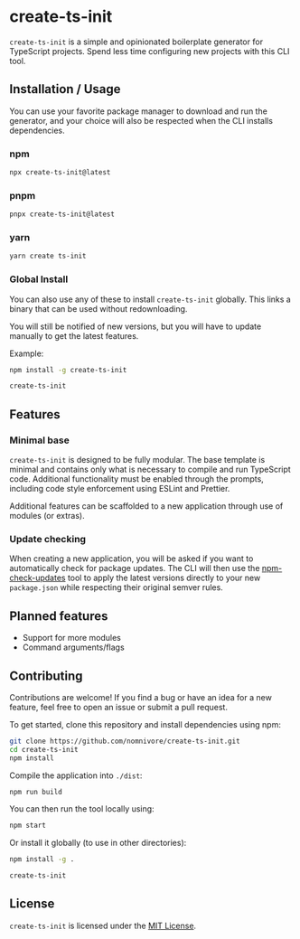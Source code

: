 # create-ts-init

`create-ts-init` is a simple and opinionated boilerplate generator for TypeScript projects. Spend less time configuring new projects with this CLI tool.

## Installation / Usage

You can use your favorite package manager to download and run the generator, and your choice will also be respected when the CLI installs dependencies.

### npm

```bash
npx create-ts-init@latest
```

### pnpm

```bash
pnpx create-ts-init@latest
```

### yarn

```bash
yarn create ts-init
```

### Global Install

You can also use any of these to install `create-ts-init` globally. This links a binary that can be used without redownloading.

You will still be notified of new versions, but you will have to update manually to get the latest features.

Example:

```bash
npm install -g create-ts-init

create-ts-init
```


## Features

### Minimal base

`create-ts-init` is designed to be fully modular. The base template is minimal and contains only what is necessary to compile and run TypeScript code. Additional functionality must be enabled through the prompts, including code style enforcement using ESLint and Prettier.

Additional features can be scaffolded to a new application through use of modules (or extras).

### Update checking

When creating a new application, you will be asked if you want to automatically check for package updates. The CLI will then use the [npm-check-updates](https://github.com/raineorshine/npm-check-updates) tool to apply the latest versions directly to your new `package.json` while respecting their original semver rules.

## Planned features

- Support for more modules
- Command arguments/flags

## Contributing

Contributions are welcome! If you find a bug or have an idea for a new feature, feel free to open an issue or submit a pull request.

To get started, clone this repository and install dependencies using npm:

```bash
git clone https://github.com/nomnivore/create-ts-init.git
cd create-ts-init
npm install
```

Compile the application into `./dist`:

```bash
npm run build
```

You can then run the tool locally using:

```bash
npm start
```

Or install it globally (to use in other directories):

```bash
npm install -g .

create-ts-init
```

## License

`create-ts-init` is licensed under the [MIT License](https://opensource.org/licenses/MIT).

